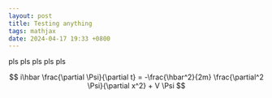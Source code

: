 ```yaml
---
layout: post
title: Testing anything
tags: mathjax
date: 2024-04-17 19:33 +0800
---
```

pls pls pls pls pls

$$
i\hbar \frac{\partial \Psi}{\partial t} = -\frac{\hbar^2}{2m}
\frac{\partial^2 \Psi}{\partial x^2} + V \Psi
$$
